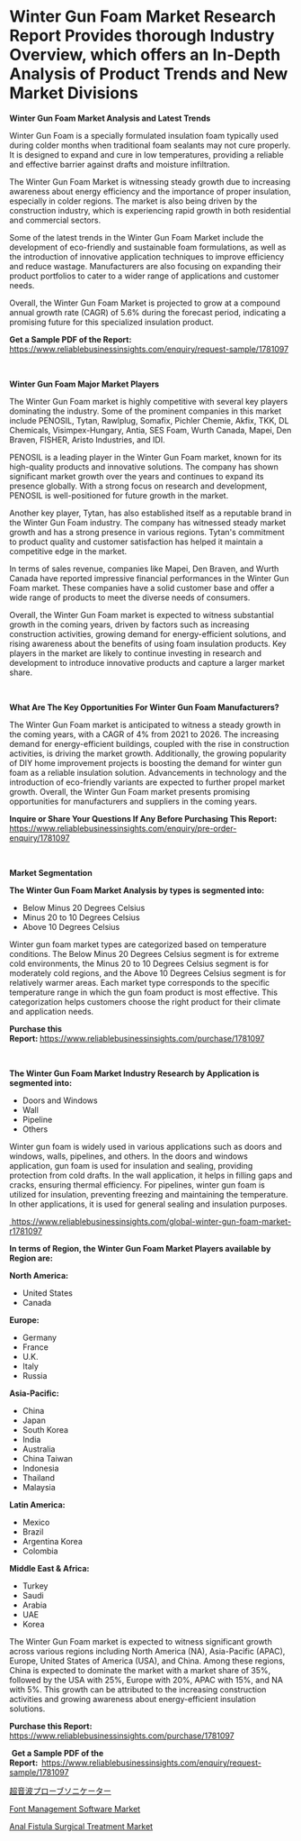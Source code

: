 <p><h1>Winter Gun Foam Market Research Report Provides thorough Industry Overview, which offers an In-Depth Analysis of Product Trends and New Market Divisions</h1></p><p><strong>Winter Gun Foam Market Analysis and Latest Trends</strong></p>
<p><p>Winter Gun Foam is a specially formulated insulation foam typically used during colder months when traditional foam sealants may not cure properly. It is designed to expand and cure in low temperatures, providing a reliable and effective barrier against drafts and moisture infiltration.</p><p>The Winter Gun Foam Market is witnessing steady growth due to increasing awareness about energy efficiency and the importance of proper insulation, especially in colder regions. The market is also being driven by the construction industry, which is experiencing rapid growth in both residential and commercial sectors.</p><p>Some of the latest trends in the Winter Gun Foam Market include the development of eco-friendly and sustainable foam formulations, as well as the introduction of innovative application techniques to improve efficiency and reduce wastage. Manufacturers are also focusing on expanding their product portfolios to cater to a wider range of applications and customer needs.</p><p>Overall, the Winter Gun Foam Market is projected to grow at a compound annual growth rate (CAGR) of 5.6% during the forecast period, indicating a promising future for this specialized insulation product.</p></p>
<p><strong>Get a Sample PDF of the Report:&nbsp;</strong> <a href="https://www.reliablebusinessinsights.com/enquiry/request-sample/1781097">https://www.reliablebusinessinsights.com/enquiry/request-sample/1781097</a></p>
<p>&nbsp;</p>
<p><strong>Winter Gun Foam Major Market Players</strong></p>
<p><p>The Winter Gun Foam market is highly competitive with several key players dominating the industry. Some of the prominent companies in this market include PENOSIL, Tytan, Rawlplug, Somafix, Pichler Chemie, Akfix, TKK, DL Chemicals, Visimpex-Hungary, Antia, SES Foam, Wurth Canada, Mapei, Den Braven, FISHER, Aristo Industries, and IDI.</p><p>PENOSIL is a leading player in the Winter Gun Foam market, known for its high-quality products and innovative solutions. The company has shown significant market growth over the years and continues to expand its presence globally. With a strong focus on research and development, PENOSIL is well-positioned for future growth in the market.</p><p>Another key player, Tytan, has also established itself as a reputable brand in the Winter Gun Foam industry. The company has witnessed steady market growth and has a strong presence in various regions. Tytan's commitment to product quality and customer satisfaction has helped it maintain a competitive edge in the market.</p><p>In terms of sales revenue, companies like Mapei, Den Braven, and Wurth Canada have reported impressive financial performances in the Winter Gun Foam market. These companies have a solid customer base and offer a wide range of products to meet the diverse needs of consumers.</p><p>Overall, the Winter Gun Foam market is expected to witness substantial growth in the coming years, driven by factors such as increasing construction activities, growing demand for energy-efficient solutions, and rising awareness about the benefits of using foam insulation products. Key players in the market are likely to continue investing in research and development to introduce innovative products and capture a larger market share.</p></p>
<p>&nbsp;</p>
<p><strong>What Are The Key Opportunities For Winter Gun Foam Manufacturers?</strong></p>
<p><p>The Winter Gun Foam market is anticipated to witness a steady growth in the coming years, with a CAGR of 4% from 2021 to 2026. The increasing demand for energy-efficient buildings, coupled with the rise in construction activities, is driving the market growth. Additionally, the growing popularity of DIY home improvement projects is boosting the demand for winter gun foam as a reliable insulation solution. Advancements in technology and the introduction of eco-friendly variants are expected to further propel market growth. Overall, the Winter Gun Foam market presents promising opportunities for manufacturers and suppliers in the coming years.</p></p>
<p><strong>Inquire or Share Your Questions If Any Before Purchasing This Report:</strong> <a href="https://www.reliablebusinessinsights.com/enquiry/pre-order-enquiry/1781097">https://www.reliablebusinessinsights.com/enquiry/pre-order-enquiry/1781097</a></p>
<p>&nbsp;</p>
<p><strong>Market Segmentation</strong></p>
<p><strong>The Winter Gun Foam Market Analysis by types is segmented into:</strong></p>
<p><ul><li>Below Minus 20 Degrees Celsius</li><li>Minus 20 to 10 Degrees Celsius</li><li>Above 10 Degrees Celsius</li></ul></p>
<p><p>Winter gun foam market types are categorized based on temperature conditions. The Below Minus 20 Degrees Celsius segment is for extreme cold environments, the Minus 20 to 10 Degrees Celsius segment is for moderately cold regions, and the Above 10 Degrees Celsius segment is for relatively warmer areas. Each market type corresponds to the specific temperature range in which the gun foam product is most effective. This categorization helps customers choose the right product for their climate and application needs.</p></p>
<p><strong>Purchase this Report:&nbsp;</strong><a href="https://www.reliablebusinessinsights.com/purchase/1781097">https://www.reliablebusinessinsights.com/purchase/1781097</a></p>
<p>&nbsp;</p>
<p><strong>The Winter Gun Foam Market Industry Research by Application is segmented into:</strong></p>
<p><ul><li>Doors and Windows</li><li>Wall</li><li>Pipeline</li><li>Others</li></ul></p>
<p><p>Winter gun foam is widely used in various applications such as doors and windows, walls, pipelines, and others. In the doors and windows application, gun foam is used for insulation and sealing, providing protection from cold drafts. In the wall application, it helps in filling gaps and cracks, ensuring thermal efficiency. For pipelines, winter gun foam is utilized for insulation, preventing freezing and maintaining the temperature. In other applications, it is used for general sealing and insulation purposes.</p></p>
<p><a href="https://www.reliablebusinessinsights.com/global-winter-gun-foam-market-r1781097">&nbsp;https://www.reliablebusinessinsights.com/global-winter-gun-foam-market-r1781097</a></p>
<p><strong>In terms of Region, the Winter Gun Foam Market Players available by Region are:</strong></p>
<p>
    <p> <strong> North America: </strong>
        <ul>
            <li>United States</li>
            <li>Canada</li>
        </ul>
        </p> 
    <p> <strong> Europe: </strong>
        <ul>
            <li>Germany</li>
            <li>France</li>
            <li>U.K.</li>
            <li>Italy</li>
            <li>Russia</li>
        </ul>
        </p> 
    <p> <strong> Asia-Pacific: </strong>
        <ul>
            <li>China</li>
            <li>Japan</li>
            <li>South Korea</li>
            <li>India</li>
            <li>Australia</li>
            <li>China Taiwan</li>
            <li>Indonesia</li>
            <li>Thailand</li>
            <li>Malaysia</li>
        </ul>
        </p> 
    <p> <strong> Latin America: </strong>
        <ul>
            <li>Mexico</li>
            <li>Brazil</li>
            <li>Argentina Korea</li>
            <li>Colombia</li>
        </ul>
        </p> 
    <p> <strong> Middle East & Africa: </strong>
        <ul>
            <li>Turkey</li>
            <li>Saudi</li>
            <li>Arabia</li>
            <li>UAE</li>
            <li>Korea</li>
        </ul>
    </p>
    </p>
<p><p>The Winter Gun Foam market is expected to witness significant growth across various regions including North America (NA), Asia-Pacific (APAC), Europe, United States of America (USA), and China. Among these regions, China is expected to dominate the market with a market share of 35%, followed by the USA with 25%, Europe with 20%, APAC with 15%, and NA with 5%. This growth can be attributed to the increasing construction activities and growing awareness about energy-efficient insulation solutions.</p></p>
<p><strong>Purchase this Report: </strong><a href="https://www.reliablebusinessinsights.com/purchase/1781097">https://www.reliablebusinessinsights.com/purchase/1781097</a></p>
<p>&nbsp;<strong>Get a Sample PDF of the Report:&nbsp;&nbsp;</strong><a href="https://www.reliablebusinessinsights.com/enquiry/request-sample/1781097">https://www.reliablebusinessinsights.com/enquiry/request-sample/1781097</a></p>
<p><strong></strong></p>
<p><p><a href="https://github.com/nxboeu02965442/Market-Research-Report-List-3/blob/main/3810033127067.md">超音波プローブソニケーター</a></p><p><a href="https://medium.com/@raap8632472024/font-management-software-market-outlook-and-forecast-from-2024-to-2031-1775045a0ce8">Font Management Software Market</a></p><p><a href="https://github.com/myacatherineblakecaczo9vcsw/Market-Research-Report-List-3/blob/main/anal-fistula-surgical-treatment-market.md">Anal Fistula Surgical Treatment Market</a></p></p>